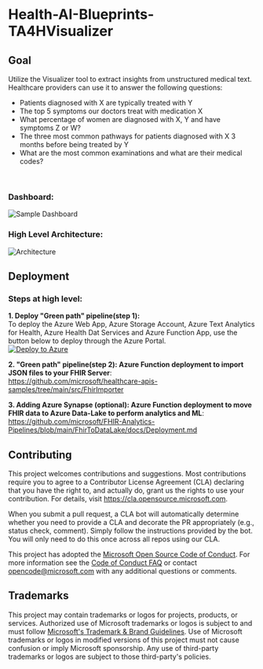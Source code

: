 # Health-AI-Blueprints-TA4HVisualizer

## Goal
Utilize the Visualizer tool to extract insights from unstructured medical text. Healthcare providers can use it to answer the following questions:

* Patients diagnosed with X are typically treated with Y
* The top 5 symptoms our doctors treat with medication X
* What percentage of women are diagnosed with X, Y and have symptoms Z or W?
* The three most common pathways for patients diagnosed with X 3 months before being treated by Y
* What are the most common examinations and what are their medical codes?
 <br>


### Dashboard:
![Sample Dashboard](https://github.com/microsoft/Health-AI-Blueprints-TA4HVisualizer/blob/main/img11.png)

### High Level Architecture:
![Architecture](https://github.com/microsoft/Health-AI-Blueprints-TA4HVisualizer/blob/main/img12.png)

## Deployment

### Steps at high level: 

**1. Deploy "Green path" pipeline(step 1):**<br>
To deploy the Azure Web App, Azure Storage Account, Azure Text Analytics for Health, Azure Health Dat Services and Azure Function App, use the button below to deploy through the Azure Portal. <br>
[![Deploy to Azure](https://aka.ms/deploytoazurebutton)](https://portal.azure.com/#create/Microsoft.Template/uri/https%3A%2F%2Fraw.githubusercontent.com%2Fpazinio%2FHealth-AI-Blueprints-TA4HVisualizer%2Fmain%2Fazuredeploy.json)

**2. "Green path" pipeline(step 2): Azure Function deployment to import JSON files to your FHIR Server**:<br>
https://github.com/microsoft/healthcare-apis-samples/tree/main/src/FhirImporter

**3. Adding Azure Synapse (optional): Azure Function deployment to move FHIR data to Azure Data-Lake to perform analytics and ML**:<br>
https://github.com/microsoft/FHIR-Analytics-Pipelines/blob/main/FhirToDataLake/docs/Deployment.md

## Contributing

This project welcomes contributions and suggestions.  Most contributions require you to agree to a
Contributor License Agreement (CLA) declaring that you have the right to, and actually do, grant us
the rights to use your contribution. For details, visit https://cla.opensource.microsoft.com.

When you submit a pull request, a CLA bot will automatically determine whether you need to provide
a CLA and decorate the PR appropriately (e.g., status check, comment). Simply follow the instructions
provided by the bot. You will only need to do this once across all repos using our CLA.

This project has adopted the [Microsoft Open Source Code of Conduct](https://opensource.microsoft.com/codeofconduct/).
For more information see the [Code of Conduct FAQ](https://opensource.microsoft.com/codeofconduct/faq/) or
contact [opencode@microsoft.com](mailto:opencode@microsoft.com) with any additional questions or comments.

## Trademarks

This project may contain trademarks or logos for projects, products, or services. Authorized use of Microsoft 
trademarks or logos is subject to and must follow 
[Microsoft's Trademark & Brand Guidelines](https://www.microsoft.com/en-us/legal/intellectualproperty/trademarks/usage/general).
Use of Microsoft trademarks or logos in modified versions of this project must not cause confusion or imply Microsoft sponsorship.
Any use of third-party trademarks or logos are subject to those third-party's policies.
